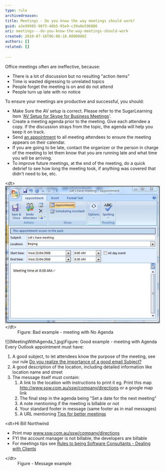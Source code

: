 ```yaml
---
type: rule
archivedreason: 
title: Meetings - Do you know the way meetings should work?
guid: a3e99985-98f5-40b5-95e9-c39a8e596886
uri: meetings---do-you-know-the-way-meetings-should-work
created: 2010-07-16T06:08:10.0000000Z
authors: []
related: []

---
```


Office meetings often are ineffective, because:

* There is a lot of discussion but no resulting "action items"
* Time is wasted digressing to unrelated topics
* People forget the meeting is on and do not attend
* People turn up late with no notice


<!--endintro-->

To ensure your meetings are productive and successful, you should:

* Make Sure the AV setup is correct. Please refer to the SugarLearning item '[AV Setup for Skype for Business Meetings](https://sugarlearning.com/companies/SSW/items/13053/av-setup-for-skype-for-business-meetings)'.
* Create a meeting agenda prior to the meeting. Give each attendee a copy. If the discussion strays from the topic, the agenda will help you keep it on track.
* Send [an appointment](/Pages/WayMeetingsShouldWork.aspx) to all meeting attendees to ensure the meeting appears on their calendar.
* If you are going to be late, contact the organizer or the person in charge of the meeting to let them know that you are running late and what time you will be arriving.
* To improve future meetings, at the end of the meeting, do a quick debrief to see how long the meeting took, if anything was covered that didn't need to be, etc.

<dl class="badImage">    &lt;dt&gt;<img alt="Meeting without agenda" src="../../assets/MeetingNoAgenda.JPG"> &lt;/dt&gt;
    <dd>Figure: Bad example - meeting with No Agenda </dd>
</dl>
![](MeetingWithAgenda_1.jpg)<font class="ms-rteCustom-FigureGood">Figure: Good example - meeting with Agenda </font>
Every Outlook appointment must have:

1. A good subject, to let attendees know the purpose of the meeting, see our rule [Do you realize the importance of a good email Subject?](/_layouts/15/FIXUPREDIRECT.ASPX?WebId=3dfc0e07-e23a-4cbb-aac2-e778b71166a2&TermSetId=07da3ddf-0924-4cd2-a6d4-a4809ae20160&TermId=f4073e2a-b089-4a7f-8ee6-a7b1a48509e8)
2. A good description of the location, including detailed information like location name and street
3. The message itself must contain:
    1. A link to the location with instructions to print it eg. Print this map http://www.ssw.com.au/ssw/company/directions or a google map link
    2. The final step in the agenda being "Set a date for the next meeting"
    3. A note mentioning if the meeting is billable or not
    4. Your standard footer in message (same footer as in mail messages)
    5. A URL mentioning [Tips for better meetings](http://www.ssw.com.au/ssw/Redirect/TipsForMeeting.htm)

<dl class="good">&lt;dt&gt;Hi Bill Northwind<ul>
        <li>Print map <a href="http://www.ssw.com.au/ssw/company/directions">www.ssw.com.au/ssw/company/directions</a> </li>
        <li>FYI the account manager is not billable, the developers are billable </li>
        <li>For meetings tips see <a href="/Pages/Rules-to-Better-Software-Consultants---Dealing-with-Clients.aspx">Rules to being Software Consultants - Dealing with Clients</a> </li>
    </ul>
    &lt;/dt&gt;
    <dd>Figure - Message example<br><br></dd>
</dl>
